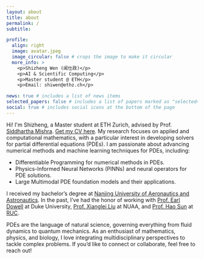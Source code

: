 ```yaml
---
layout: about
title: about
permalink: /
subtitle:

profile:
  align: right
  image: avatar.jpeg
  image_circular: false # crops the image to make it circular
  more_info: >
    <p>Shizheng Wen (闻仕政)</p>
    <p>AI & Scientific Computing</p>
    <p>Master student @ ETH</p>
    <p>Email: shiwen@ethz.ch</p>

news: true # includes a list of news items
selected_papers: false # includes a list of papers marked as "selected={true}"
social: true # includes social icons at the bottom of the page
---
```


Hi! I'm Shizheng, a Master student at ETH Zurich, advised by Prof. [Siddhartha Mishra](https://de.wikipedia.org/wiki/Siddhartha_Mishra). [Get my CV here](/assets/pdf/Shizheng_resume.pdf). My research focuses on applied and computational mathematics, with a particular interest in developing solvers for partial differential equations (PDEs). I am passionate about advancing numerical methods and machine learning techniques for PDEs, including:

* Differentiable Programming for numerical methods in PDEs.
* Physics-Informed Neural Networks (PINNs) and neural operators for PDE solutions.
* Large Multimodal PDE foundation models and their applications.

I received my bachelor’s degree at [Nanjing University of Aeronautics and Astronautics](https://www.nuaa.edu.cn/).  In the past, I’ve had the honor of working with [Prof. Earl Dowell](https://mems.duke.edu/faculty/earl-dowell) at Duke University, [Prof. Xianglei Liu](https://scholar.google.com/citations?hl=en&user=RxW3otEAAAAJ&view_op=list_works&sortby=pubdate) at NUAA, and [Prof. Hao Sun](https://gsai.ruc.edu.cn/english/haosun) at [RUC](https://en.ruc.edu.cn/).

PDEs are the language of natural science, governing everything from fluid dynamics to quantum mechanics. As an enthusiast of mathematics, physics, and biology, I love integrating multidisciplinary perspectives to tackle complex problems. If you’d like to connect or collaborate, feel free to reach out!
